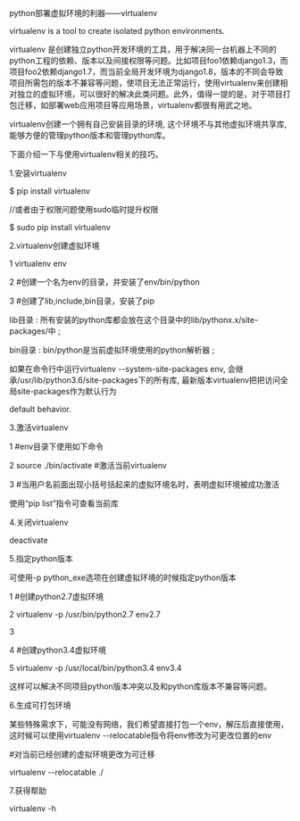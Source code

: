 python部署虚拟环境的利器——virtualenv

virtualenv is a tool to create isolated python environments.

virtualenv 是创建独立python开发环境的工具，用于解决同一台机器上不同的python工程的依赖、版本以及间接权限等问题。比如项目foo1依赖django1.3，而项目foo2依赖django1.7，而当前全局开发环境为django1.8，版本的不同会导致项目所需包的版本不兼容等问题，使项目无法正常运行，使用virtualenv来创建相对独立的虚拟环境，可以很好的解决此类问题。此外，值得一提的是，对于项目打包迁移，如部署web应用项目等应用场景，virtualenv都很有用武之地。

virtualenv创建一个拥有自己安装目录的环境, 这个环境不与其他虚拟环境共享库, 能够方便的管理python版本和管理python库。

下面介绍一下与使用virtualenv相关的技巧。

1.安装virtualenv

$ pip install virtualenv

//或者由于权限问题使用sudo临时提升权限

$ sudo pip install virtualenv

2.virtualenv创建虚拟环境

1 virtualenv env

2 #创建一个名为env的目录，并安装了env/bin/python

3 #创建了lib,include,bin目录，安装了pip

lib目录 : 所有安装的python库都会放在这个目录中的lib/pythonx.x/site-packages/中 ;

bin目录 : bin/python是当前虚拟环境使用的python解析器 ;

如果在命令行中运行virtualenv --system-site-packages env, 会继承/usr/lib/python3.6/site-packages下的所有库, 最新版本virtualenv把把访问全局site-packages作为默认行为

default behavior.

3.激活virtualenv

1 #env目录下使用如下命令

2 source ./bin/activate #激活当前virtualenv

3 #当用户名前面出现小括号括起来的虚拟环境名时，表明虚拟环境被成功激活

使用“pip list”指令可查看当前库

4.关闭virtualenv

deactivate

5.指定python版本

可使用-p python_exe选项在创建虚拟环境的时候指定python版本

1 #创建python2.7虚拟环境

2 virtualenv -p /usr/bin/python2.7 env2.7

3

4 #创建python3.4虚拟环境

5 virtualenv -p /usr/local/bin/python3.4 env3.4

这样可以解决不同项目python版本冲突以及和python库版本不兼容等问题。

6.生成可打包环境

某些特殊需求下，可能没有网络，我们希望直接打包一个env，解压后直接使用，这时候可以使用virtualenv --relocatable指令将env修改为可更改位置的env

\#对当前已经创建的虚拟环境更改为可迁移

virtualenv --relocatable ./

7.获得帮助

virtualenv -h